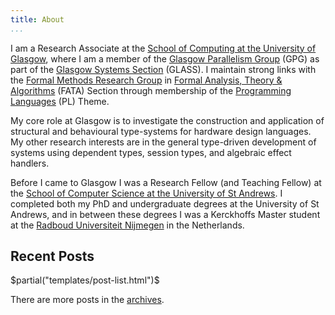 ```yaml
---
title: About
...
```


I am a Research Associate at the [School of Computing at the University of Glasgow](http://www.gla.ac.uk/schools/computing/), where I am a member of the [Glasgow Parallelism Group](http://www.dcs.gla.ac.uk/research/gpg/) (GPG) as part of the [Glasgow Systems Section](https://www.gla.ac.uk/schools/computing/research/researchsections/systems-section/) (GLASS).
I maintain strong links with the [Formal Methods Research Group](http://www.dcs.gla.ac.uk/research/formalmethods/) in [Formal Analysis, Theory & Algorithms](https://www.gla.ac.uk/schools/computing/research/researchsections/fata-section/) (FATA) Section through membership of the [Programming Languages](https://www.gla.ac.uk/schools/computing/research/researchthemes/pl-theme/) (PL) Theme.

My core role at Glasgow is to investigate the construction and application of structural and behavioural type-systems for hardware design languages.
My other research interests are in the general type-driven development of systems using dependent types, session types, and algebraic effect handlers.

Before I came to Glasgow I was a Research Fellow (and Teaching Fellow) at the [School of Computer Science at the University of St Andrews](https://www.st-andrews.ac.uk/computer-science/). I completed both my PhD and undergraduate degrees at the University of St Andrews, and in between these degrees I was a Kerckhoffs Master student at the [Radboud Universiteit Nijmegen](https://www.ru.nl/icis/) in the Netherlands.

## Recent Posts

<div>
  $partial("templates/post-list.html")$
</div>

There are more posts in the [archives](/posts.html).
